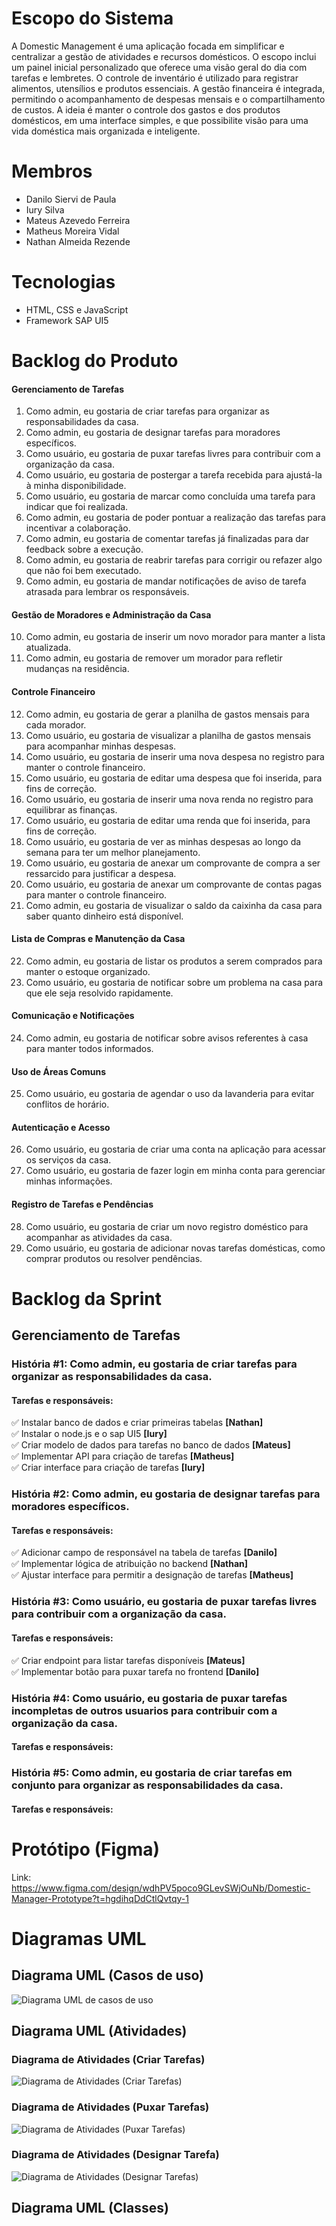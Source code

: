 # Escopo do Sistema
A Domestic Management é uma aplicação focada em simplificar e centralizar a gestão de atividades e recursos domésticos. O escopo inclui um painel inicial personalizado que oferece uma visão geral do dia com tarefas e lembretes. O controle de inventário é utilizado para registrar alimentos, utensílios e produtos essenciais. A gestão financeira é integrada, permitindo o acompanhamento de despesas mensais e o compartilhamento de custos. A ideia é manter o controle dos gastos e dos produtos domésticos, em uma interface simples, e que possibilite visão para uma vida doméstica mais organizada e inteligente.

# Membros
- Danilo Siervi de Paula
- Iury Silva
- Mateus Azevedo Ferreira
- Matheus Moreira Vidal
- Nathan Almeida Rezende

# Tecnologias
- HTML, CSS e JavaScript
- Framework SAP UI5

# Backlog do Produto
#### **Gerenciamento de Tarefas**  
1. Como admin, eu gostaria de criar tarefas para organizar as responsabilidades da casa.  
2. Como admin, eu gostaria de designar tarefas para moradores específicos.  
3. Como usuário, eu gostaria de puxar tarefas livres para contribuir com a organização da casa.  
4. Como usuário, eu gostaria de postergar a tarefa recebida para ajustá-la à minha disponibilidade.  
5. Como usuário, eu gostaria de marcar como concluída uma tarefa para indicar que foi realizada.  
6. Como admin, eu gostaria de poder pontuar a realização das tarefas para incentivar a colaboração.  
7. Como admin, eu gostaria de comentar tarefas já finalizadas para dar feedback sobre a execução.  
8. Como admin, eu gostaria de reabrir tarefas para corrigir ou refazer algo que não foi bem executado.  
9. Como admin, eu gostaria de mandar notificações de aviso de tarefa atrasada para lembrar os responsáveis.  

#### **Gestão de Moradores e Administração da Casa**  
10. Como admin, eu gostaria de inserir um novo morador para manter a lista atualizada.  
11. Como admin, eu gostaria de remover um morador para refletir mudanças na residência.  

#### **Controle Financeiro**  
12. Como admin, eu gostaria de gerar a planilha de gastos mensais para cada morador.  
13. Como usuário, eu gostaria de visualizar a planilha de gastos mensais para acompanhar minhas despesas.  
14. Como usuário, eu gostaria de inserir uma nova despesa no registro para manter o controle financeiro.  
15. Como usuário, eu gostaria de editar uma despesa que foi inserida, para fins de correção.  
16. Como usuário, eu gostaria de inserir uma nova renda no registro para equilibrar as finanças.  
17. Como usuário, eu gostaria de editar uma renda que foi inserida, para fins de correção.  
18. Como usuário, eu gostaria de ver as minhas despesas ao longo da semana para ter um melhor planejamento.  
19. Como usuário, eu gostaria de anexar um comprovante de compra a ser ressarcido para justificar a despesa.  
20. Como usuário, eu gostaria de anexar um comprovante de contas pagas para manter o controle financeiro.  
21. Como admin, eu gostaria de visualizar o saldo da caixinha da casa para saber quanto dinheiro está disponível.  

#### **Lista de Compras e Manutenção da Casa**  
22. Como admin, eu gostaria de listar os produtos a serem comprados para manter o estoque organizado.  
23. Como usuário, eu gostaria de notificar sobre um problema na casa para que ele seja resolvido rapidamente.  

#### **Comunicação e Notificações**  
24. Como admin, eu gostaria de notificar sobre avisos referentes à casa para manter todos informados.  

#### **Uso de Áreas Comuns**  
25. Como usuário, eu gostaria de agendar o uso da lavanderia para evitar conflitos de horário.  

#### **Autenticação e Acesso**  
26. Como usuário, eu gostaria de criar uma conta na aplicação para acessar os serviços da casa.  
27. Como usuário, eu gostaria de fazer login em minha conta para gerenciar minhas informações.  

#### **Registro de Tarefas e Pendências**  
28. Como usuário, eu gostaria de criar um novo registro doméstico para acompanhar as atividades da casa.  
29. Como usuário, eu gostaria de adicionar novas tarefas domésticas, como comprar produtos ou resolver pendências.  


# **Backlog da Sprint**  

## **Gerenciamento de Tarefas**  

### **História #1: Como admin, eu gostaria de criar tarefas para organizar as responsabilidades da casa.**  
#### **Tarefas e responsáveis:**  
✅ Instalar banco de dados e criar primeiras tabelas **[Nathan]**  
✅ Instalar o node.js e o sap UI5 **[Iury]**  
✅ Criar modelo de dados para tarefas no banco de dados **[Mateus]**  
✅ Implementar API para criação de tarefas **[Matheus]**  
✅ Criar interface para criação de tarefas **[Iury]**  

### **História #2: Como admin, eu gostaria de designar tarefas para moradores específicos.**  
#### **Tarefas e responsáveis:**  
✅ Adicionar campo de responsável na tabela de tarefas **[Danilo]**  
✅ Implementar lógica de atribuição no backend **[Nathan]**  
✅ Ajustar interface para permitir a designação de tarefas **[Matheus]**  

### **História #3: Como usuário, eu gostaria de puxar tarefas livres para contribuir com a organização da casa.**  
#### **Tarefas e responsáveis:**  
✅ Criar endpoint para listar tarefas disponíveis **[Mateus]**  
✅ Implementar botão para puxar tarefa no frontend **[Danilo]**  

### **História #4: Como usuário, eu gostaria de puxar tarefas incompletas de outros usuarios para contribuir com a organização da casa.** 
#### **Tarefas e responsáveis:**

### **História #5: Como admin, eu gostaria de criar tarefas em conjunto para organizar as responsabilidades da casa.**
#### **Tarefas e responsáveis:**

# **Protótipo (Figma)**
Link: <https://www.figma.com/design/wdhPV5poco9GLevSWjOuNb/Domestic-Manager-Prototype?t=hgdihqDdCtlQvtqy-1>

# **Diagramas UML**

## **Diagrama UML (Casos de uso)** 

<img src="Diagramas-UML/Diagrama-CasosDeUso.png" alt="Diagrama UML de casos de uso" >

## **Diagrama UML (Atividades)**

### **Diagrama de Atividades (Criar Tarefas)** 

<img src="Diagramas-UML/Diagrama-Atividades(Criar-Tarefa).png" alt="Diagrama de Atividades (Criar Tarefas)">

### **Diagrama de Atividades (Puxar Tarefas)**

<img src="Diagramas-UML/Diagrama-Atividades(Puxar-Tarefa).png" alt="Diagrama de Atividades (Puxar Tarefas)">

### **Diagrama de Atividades (Designar Tarefa)**

<img src="Diagramas-UML/Diagrama-Atividades(Designar-Tarefa).png" alt="Diagrama de Atividades (Designar Tarefas)" align="middle">

## **Diagrama UML (Classes)** 